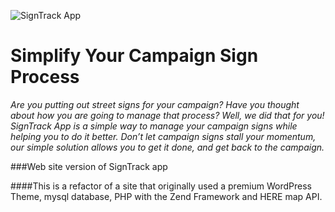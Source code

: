 ![SignTrack App](https://signtrackapp.com/wp-content/themes/signtrack/images/logo-outline.png)


# Simplify Your Campaign Sign Process


 _Are you putting out street signs for your campaign? Have you thought about how you are going to manage that process? Well, we did that for you! SignTrack App is a simple way to manage your campaign signs while helping you to do it better. Don’t let campaign signs stall your momentum, our simple solution allows you to get it done, and get back to the campaign._

###Web site version of SignTrack app

####This is a refactor of a site that originally used a premium WordPress Theme, mysql database, PHP with the Zend Framework and HERE map API.
